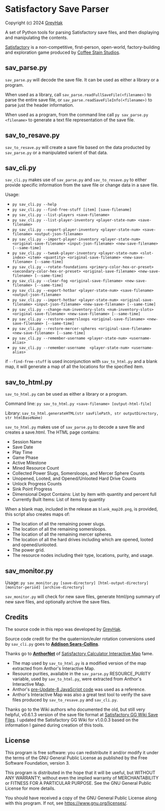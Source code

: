 # Satisfactory Save Parser

Copyright (c) 2024 [GreyHak](https://github.com/GreyHak)

A set of Python tools for parsing Satisfactory save files, and then displaying
and manipulating the contents.

[Satisfactory](https://www.satisfactorygame.com/) is a non-competitive,
first-person, open-world, factory-building and exploration game produced by
[Coffee Stain Studios](https://www.coffeestain.com/).

## sav_parse.py

`sav_parse.py` will decode the save file.  It can be used as either a library
or a program.

When used as a library, call `sav_parse.readFullSaveFile(<filename>)` to
parse the entire save file, or `sav_parse.readSaveFileInfo(<filename>)` to
parse just the header information.

When used as a program, from the command line call `py sav_parse.py <filename>`
to generate a text file representation of the save file.

## sav_to_resave.py

`sav_to_resave.py` will create a save file based on the data producted by
`sav_parse.py` or a manipulated varient of that data.

## sav_cli.py

`sav_cli.py` makes use of `sav_parse.py` and `sav_to_resave.py` to either
provide specific information from the save file or change data in a save file.

Usage:
  - `py sav_cli.py --help`
  - `py sav_cli.py --find-free-stuff [item] [save-filename]`
  - `py sav_cli.py --list-players <save-filename>`
  - `py sav_cli.py --list-player-inventory <player-state-num> <save-filename>`
  - `py sav_cli.py --export-player-inventory <player-state-num> <save-filename> <output-json-filename>`
  - `py sav_cli.py --import-player-inventory <player-state-num> <original-save-filename> <input-json-filename> <new-save-filename> [--same-time]`
  - `py sav_cli.py --tweak-player-inventory <player-state-num> <slot-index> <item> <quantity> <original-save-filename> <new-save-filename> [--same-time]`
  - `py sav_cli.py --rotate-foundations <primary-color-hex-or-preset> <secondary-color-hex-or-preset> <original-save-filename> <new-save-filename> [--same-time]`
  - `py sav_cli.py --clear-fog <original-save-filename> <new-save-filename> [--same-time]`
  - `py sav_cli.py --export-hotbar <player-state-num> <save-filename> <output-json-filename>`
  - `py sav_cli.py --import-hotbar <player-state-num> <original-save-filename> <input-json-filename> <new-save-filename> [--same-time]`
  - `py sav_cli.py --change-num-inventory-slots <num-inventory-slots> <original-save-filename> <new-save-filename> [--same-time]`
  - `py sav_cli.py --restore-somersloops <original-save-filename> <new-save-filename> [--same-time]`
  - `py sav_cli.py --restore-mercer-spheres <original-save-filename> <new-save-filename> [--same-time]`
  - `py sav_cli.py --remember-username <player-state-num> <username-alias>`
  - `py sav_cli.py --remember-username  <player-state-num> <username-alias>`

if `--find-free-stuff` is used inconjunction with `sav_to_html.py` and a blank
map, it will generate a map of all the locations for the specified item.

## sav_to_html.py

`sav_to_html.py` can be used as either a library or a program.

Command line: `py sav_to_html.py <save-filename> [output-html-file]`

Library: `sav_to_html.generateHTML(str savFilePath, str outputDirectory, str htmlBaseName)`

`sav_to_html.py` makes use of `sav_parse.py` to decode a save file and creates
a save.html.  The HTML page contains:
  - Session Name
  - Save Date
  - Play Time
  - Game Phase
  - Active Milestone
  - Mined Resource Count
  - Collected Power Slugs, Somersloops, and Mercer Sphere Counts
  - Unopened, Looted, and Opened/Unlooted Hard Drive Counts
  - Unlock Progress Counts
  - Sink Point Progress
  - Dimensional Depot Contains: List by item with quantity and percent full
  - Currently Built Items: List of items by quantity

When a blank map, included in the release as `blank_map20.png`,
is provided, this script also creates maps of:
  - The location of all the remaining power slugs.
  - The location of all the remaining somersloops.
  - The location of all the remaining mercer spheres.
  - The location of all the hard drives including which are opened, looted and
    opened/unlooted.
  - The power grid.
  - The resource nodes including their type, locations, purity, and usage.

## sav_monitor.py

Usage: `py sav_monitor.py [save-directory] [html-output-directory] [monitor-period] [archive-directory]`

`sav_monitor.py` will check for new save files, generate html/png summary of
new save files, and optionally archive the save files.

## Credits

The source code in this repo was developed by [GreyHak](https://github.com/GreyHak).

Source code credit for the the quaternion/euler rotation conversions used by
`sav_cli.py` goes to [**Addison Sears-Collins**](https://automaticaddison.com).

Thanks go to **[AnthorNet](https://github.com/AnthorNet)** of [Satisfactory
Calculator Interactive Map](https://satisfactory-calculator.com/en/interactive-map)
fame.
* The map used by `sav_to_html.py` is a modified version of the map extracted
  from Anthor's Interactive Map.
* Resource purities, available in the `sav_parse.py` RESOURCE_PURITY variable,
  used by `sav_to_html.py`, were extracted from Anthor's Interactive Map.
* Anthor's [pre-Update-8 JavaScript code](https://github.com/AnthorNet/SC-InteractiveMap/blob/dev/src/SaveParser/Read.js)
  was used as a reference.
* Anthor's Interactive Map was also a great test tool to verify the save files
  produced by `sav_to_resave.py` and `sav_cli.py`.

Thanks go to the Wiki authors who documented the old, but still very helpful,
v0.6.1.3 version of the save file format at
[Satisfactory GG Wiki Save Files](https://satisfactory.wiki.gg/wiki/Save_files#Save_file_format).
I updated the Satisfactory GG Wiki for v1.0.0.3 based on the information I
gained during creation of this tools.

## License

This program is free software: you can redistribute it and/or modify
it under the terms of the GNU General Public License as published by
the Free Software Foundation, version 3.

This program is distributed in the hope that it will be useful, but
WITHOUT ANY WARRANTY; without even the implied warranty of
MERCHANTABILITY or FITNESS FOR A PARTICULAR PURPOSE. See the GNU
General Public License for more details.

You should have received a copy of the GNU General Public License
along with this program. If not, see <https://www.gnu.org/licenses/>.
